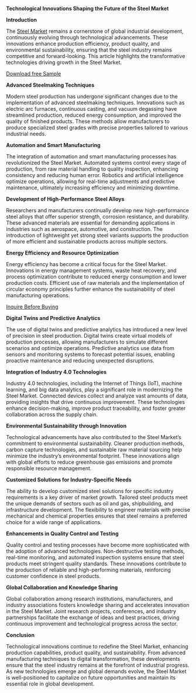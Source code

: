 **Technological Innovations Shaping the Future of the Steel Market**

**Introduction**

The [Steel Market](https://www.nextmsc.com/report/steel-market-mc3212)  remains a cornerstone of global industrial development, continuously evolving through technological advancements. These innovations enhance production efficiency, product quality, and environmental sustainability, ensuring that the steel industry remains competitive and forward-looking. This article highlights the transformative technologies driving growth in the Steel Market.

[Download free Sample
](https://www.nextmsc.com/steel-market-mc3212/request-sample)

**Advanced Steelmaking Techniques**

Modern steel production has undergone significant changes due to the implementation of advanced steelmaking techniques. Innovations such as electric arc furnaces, continuous casting, and vacuum degassing have streamlined production, reduced energy consumption, and improved the quality of finished products. These methods allow manufacturers to produce specialized steel grades with precise properties tailored to various industrial needs.

**Automation and Smart Manufacturing**

The integration of automation and smart manufacturing processes has revolutionized the Steel Market. Automated systems control every stage of production, from raw material handling to quality inspection, enhancing consistency and reducing human error. Robotics and artificial intelligence optimize operations, allowing for real-time adjustments and predictive maintenance, ultimately increasing efficiency and minimizing downtime.

**Development of High-Performance Steel Alloys**

Researchers and manufacturers continually develop new high-performance steel alloys that offer superior strength, corrosion resistance, and durability. These advanced materials are essential for demanding applications in industries such as aerospace, automotive, and construction. The introduction of lightweight yet strong steel variants supports the production of more efficient and sustainable products across multiple sectors.

**Energy Efficiency and Resource Optimization**

Energy efficiency has become a critical focus for the Steel Market. Innovations in energy management systems, waste heat recovery, and process optimization contribute to reduced energy consumption and lower production costs. Efficient use of raw materials and the implementation of circular economy principles further enhance the sustainability of steel manufacturing operations.

[Inquire Before Buying](https://www.nextmsc.com/steel-market-mc3212/inquire-before-buying)

**Digital Twins and Predictive Analytics**

The use of digital twins and predictive analytics has introduced a new level of precision in steel production. Digital twins create virtual models of production processes, allowing manufacturers to simulate different scenarios and optimize operations. Predictive analytics use data from sensors and monitoring systems to forecast potential issues, enabling proactive maintenance and reducing unexpected disruptions.

**Integration of Industry 4.0 Technologies**

Industry 4.0 technologies, including the Internet of Things (IoT), machine learning, and big data analytics, play a significant role in modernizing the Steel Market. Connected devices collect and analyze vast amounts of data, providing insights that drive continuous improvement. These technologies enhance decision-making, improve product traceability, and foster greater collaboration across the supply chain.

**Environmental Sustainability through Innovation**

Technological advancements have also contributed to the Steel Market’s commitment to environmental sustainability. Cleaner production methods, carbon capture technologies, and sustainable raw material sourcing help minimize the industry’s environmental footprint. These innovations align with global efforts to reduce greenhouse gas emissions and promote responsible resource management.

**Customized Solutions for Industry-Specific Needs**

The ability to develop customized steel solutions for specific industry requirements is a key driver of market growth. Tailored steel products meet the unique demands of sectors such as oil and gas, shipbuilding, and infrastructure development. The flexibility to engineer materials with precise mechanical and chemical properties ensures that steel remains a preferred 
choice for a wide range of applications.

**Enhancements in Quality Control and Testing**

Quality control and testing processes have become more sophisticated with the adoption of advanced technologies. Non-destructive testing methods, real-time monitoring, and automated inspection systems ensure that steel products meet stringent quality standards. These innovations contribute to the production of reliable and high-performing materials, reinforcing customer confidence in steel products.

**Global Collaboration and Knowledge Sharing**

Global collaboration among research institutions, manufacturers, and industry associations fosters knowledge sharing and accelerates innovation in the Steel Market. Joint research projects, conferences, and industry partnerships facilitate the exchange of ideas and best practices, driving continuous improvement and technological progress across the sector.

**Conclusion**

Technological innovations continue to redefine the Steel Market, enhancing production capabilities, product quality, and sustainability. From advanced manufacturing techniques to digital transformation, these developments ensure that the steel industry remains at the forefront of industrial progress. As new technologies emerge and global demands evolve, the Steel Market is well-positioned to capitalize on future opportunities and maintain its essential role in global development.

